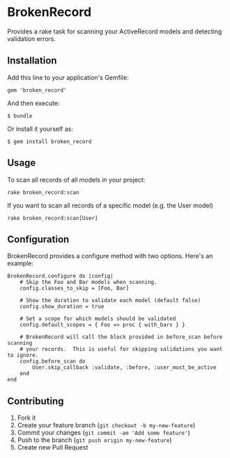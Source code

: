 # BrokenRecord

Provides a rake task for scanning your ActiveRecord models and detecting validation errors.

## Installation

Add this line to your application's Gemfile:

    gem 'broken_record'

And then execute:

    $ bundle

Or install it yourself as:

    $ gem install broken_record

## Usage

To scan all records of all models in your project:

    rake broken_record:scan

If you want to scan all records of a specific model (e.g. the User model)

    rake broken_record:scan[User]

## Configuration

BrokenRecord provides a configure method with two options.  Here's an example:

    BrokenRecord.configure do |config|
        # Skip the Foo and Bar models when scanning.
        config.classes_to_skip = [Foo, Bar]

        # Show the duration to validate each model (default false)
        config.show_duration = true

        # Set a scope for which models should be validated
        config.default_scopes = { Foo => proc { with_bars } }

        # BrokenRecord will call the block provided in before_scan before scanning
        # your records.  This is useful for skipping validations you want to ignore.
        config.before_scan do
            User.skip_callback :validate, :before, :user_must_be_active
        end
    end

## Contributing

1. Fork it
2. Create your feature branch (`git checkout -b my-new-feature`)
3. Commit your changes (`git commit -am 'Add some feature'`)
4. Push to the branch (`git push origin my-new-feature`)
5. Create new Pull Request
